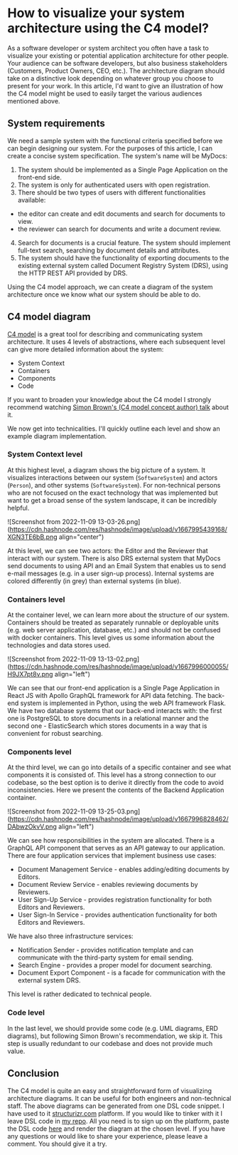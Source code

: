 # How to visualize your system architecture using the C4 model?

As a software developer or system architect you often have a task to visualize your existing or potential application architecture for other people. Your audience can be software developers, but also business stakeholders (Customers, Product Owners, CEO, etc.). The architecture diagram should take on a distinctive look depending on whatever group you choose to present for your work. In this article, I'd want to give an illustration of how the C4 model might be used to easily target the various audiences mentioned above.

## System requirements
We need a sample system with the functional criteria specified before we can begin designing our system. For the purposes of this article, I can create a concise system specification. The system's name will be MyDocs:

1. The system should be implemented as a Single Page Application on the front-end side.
2. The system is only for authenticated users with open registration.
3. There should be two types of users with different functionalities available:
  - the editor can create and edit documents and search for documents to view.
  - the reviewer can search for documents and write a document review.
4. Search for documents is a crucial feature. The system should implement full-text search, searching by document details and attributes.
5. The system should have the functionality of exporting documents to the existing external system called Document Registry System (DRS), using the HTTP REST API provided by DRS.

Using the C4 model approach, we can create a diagram of the system architecture once we know what our system should be able to do.

## C4 model diagram
[C4 model](https://c4model.com/) is a great tool for describing and communicating system architecture. It uses 4 levels of abstractions, where each subsequent level can give more detailed information about the system:
- System Context
- Containers
- Components
- Code

If you want to broaden your knowledge about the C4 model I strongly recommend watching [Simon Brown's (C4 model concept author) talk](https://www.youtube.com/watch?v=x2-rSnhpw0g) about it.

We now get into technicalities. I'll quickly outline each level and show an example diagram implementation.

### System Context level
At this highest level, a diagram shows the big picture of a system. It visualizes interactions between our system (`SoftwareSystem`) and actors (`Person`), and other systems (`SoftwareSystem`). For non-technical persons who are not focused on the exact technology that was implemented but want to get a broad sense of the system landscape, it can be incredibly helpful.

![Screenshot from 2022-11-09 13-03-26.png](https://cdn.hashnode.com/res/hashnode/image/upload/v1667995439168/XGN3TE6bB.png align="center")

At this level, we can see two actors: the Editor and the Reviewer that interact with our system. There is also DRS external system that MyDocs send documents to using API and an Email System that enables us to send e-mail messages (e.g. in a user sign-up process). Internal systems are colored differently (in grey) than external systems (in blue).

### Containers level
At the container level, we can learn more about the structure of our system. Containers should be treated as separately runnable or deployable units (e.g. web server application, database, etc.) and should not be confused with docker containers. This level gives us some information about the technologies and data stores used.

![Screenshot from 2022-11-09 13-13-02.png](https://cdn.hashnode.com/res/hashnode/image/upload/v1667996000055/H9JX7pt8v.png align="left")

We can see that our front-end application is a Single Page Application in React JS with Apollo GraphQL framework for API data fetching. The back-end system is implemented in Python, using the web API framework Flask. We have two database systems that our back-end interacts with: the first one is PostgreSQL to store documents in a relational manner and the second one - ElasticSearch which stores documents in a way that is convenient for robust searching. 

### Components level
At the third level, we can go into details of a specific container and see what components it is consisted of. This level has a strong connection to our codebase, so the best option is to derive it directly from the code to avoid inconsistencies. Here we present the contents of the Backend Application container. 

![Screenshot from 2022-11-09 13-25-03.png](https://cdn.hashnode.com/res/hashnode/image/upload/v1667996828462/DAbwzOkvV.png align="left")

We can see how responsibilities in the system are allocated. There is a GraphQL API component that serves as an API gateway to our application. There are four application services that implement business use cases:
- Document Management Service - enables adding/editing documents by Editors. 
- Document Review Service - enables reviewing documents by Reviewers.
- User Sign-Up Service - provides registration functionality for both Editors and Reviewers.
- User Sign-In Service - provides authentication functionality for both Editors and Reviewers.

We have also three infrastructure services:
- Notification Sender - provides notification template and can communicate with the third-party system for email sending.
- Search Engine - provides a proper model for document searching.
- Document Export Component - is a facade for communication with the external system DRS.

This level is rather dedicated to technical people.

### Code level
In the last level, we should provide some code (e.g. UML diagrams, ERD diagrams), but following Simon Brown's recommendation, we skip it. This step is usually redundant to our codebase and does not provide much value.

## Conclusion
The C4 model is quite an easy and straightforward form of visualizing architecture diagrams. It can be useful for both engineers and non-technical staff. The above diagrams can be generated from one DSL code snippet. I have used to it [structurizr.com](https://structurizr.com) platform. If you would like to tinker with it I leave DSL code in [my repo](https://github.com/jorzel/system-architecture). All you need is to sign up on the platform, paste the DSL code [here](https://structurizr.com/dsl) and render the diagram at the chosen level. If you have any questions or would like to share your experience, please leave a comment. You should give it a try.


